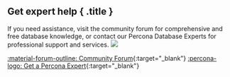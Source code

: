 <div data-banner markdown>

## Get expert help { .title }

If you need assistance, visit the community forum for comprehensive and free database knowledge, or contact our Percona Database Experts for professional support and services.
<img referrerpolicy="no-referrer-when-downgrade" src="https://static.scarf.sh/a.png?x-pxid=bb45684e-0d0d-4ad2-99df-afa2412fea40" />

<div class="actions" markdown>

[:material-forum-outline: Community Forum](https://forums.percona.com/){:target="_blank"} [:percona-logo: Get a Percona Expert](https://www.percona.com/about/contact){:target="_blank"}
</div></div>
